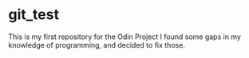 # git_test
This is my first repository for the Odin Project
I found some gaps in my knowledge of programming, and decided to fix those.